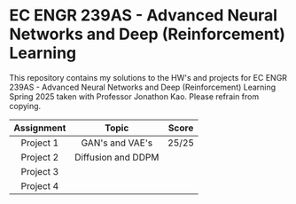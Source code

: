# EC ENGR 239AS - Advanced Neural Networks and Deep (Reinforcement) Learning
This repository contains my solutions to the HW's and projects for EC ENGR 239AS - Advanced Neural Networks and Deep (Reinforcement) Learning Spring 2025 taken with Professor Jonathon Kao. Please refrain from copying. 

| Assignment | Topic | Score | 
| :-: | :-: | :-: |
| Project 1 | GAN's and VAE's| 25/25 |
| Project 2 | Diffusion and DDPM | |
| Project 3 | | |
| Project 4 | | |


